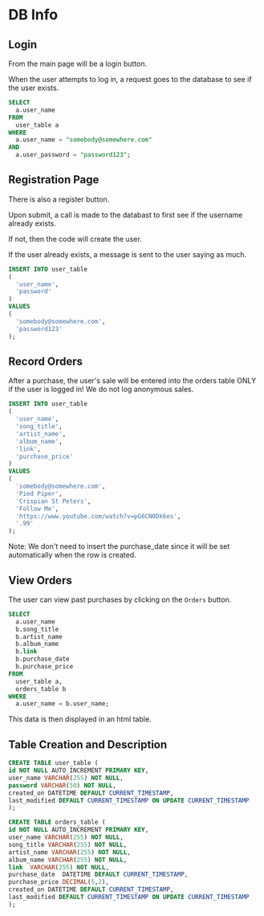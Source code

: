 # DB Info

## Login

From the main page will be a login button.

When the user attempts to log in, a request goes to the database to see if the user exists.


```sql
SELECT
  a.user_name 
FROM
  user_table a
WHERE
  a.user_name = "somebody@somewhere.com"
AND
  a.user_password = "password123";
```

## Registration Page

There is also a register button.

Upon submit, a call is made to the databast to first see if the username already exists.

If not, then the code will create the user.

If the user already exists, a message is sent to the user saying as much. 

```sql
INSERT INTO user_table
(
  'user_name',
  'password'
)
VALUES
(
  'somebody@somewhere.com',
  'password123'
);
```

## Record Orders

After a purchase, the user's sale will be entered into the orders table ONLY if the user is logged in!
We do not log anonymous sales.

```sql
INSERT INTO user_table
(
  'user_name', 
  'song_title', 
  'artist_name', 
  'album_name', 
  'link', 
  'purchase_price'
)
VALUES
(
  'somebody@somewhere.com',
  'Pied Piper',
  'Crispian St Peters',
  'Follow Me',
  'https://www.youtube.com/watch?v=pG6CN0Dk6os',
  '.99'
);
```
Note: We don't need to insert the purchase_date since it will be set automatically when the row is created.

## View Orders

The user can view past purchases by clicking on the `Orders` button.
```sql
SELECT
  a.user_name
  b.song_title
  b.artist_name
  b.album_name
  b.link
  b.purchase_date
  b.purchase_price
FROM
  user_table a,
  orders_table b
WHERE
  a.user_name = b.user_name;
```

This data is then displayed in an html table.


## Table Creation and Description
```sql
CREATE TABLE user_table (
id NOT NULL AUTO_INCREMENT PRIMARY KEY,
user_name VARCHAR(255) NOT NULL,
password VARCHAR(50) NOT NULL,
created_on DATETIME DEFAULT CURRENT_TIMESTAMP,
last_modified DEFAULT CURRENT_TIMESTAMP ON UPDATE CURRENT_TIMESTAMP
);

CREATE TABLE orders_table (
id NOT NULL AUTO_INCREMENT PRIMARY KEY,
user_name VARCHAR(255) NOT NULL,
song_title VARCHAR(255) NOT NULL,
artist_name VARCHAR(255) NOT NULL,
album_name VARCHAR(255) NOT NULL,
link  VARCHAR(255) NOT NULL,
purchase_date  DATETIME DEFAULT CURRENT_TIMESTAMP,
purchase_price DECIMAL(5,2),
created_on DATETIME DEFAULT CURRENT_TIMESTAMP,
last_modified DEFAULT CURRENT_TIMESTAMP ON UPDATE CURRENT_TIMESTAMP
);
```
